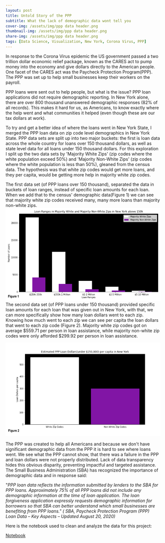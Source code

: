 ```yaml
---
layout: post
title: Untold Story of the PPP
subtitle: What the lack of demographic data wont tell you
cover-img: /assets/img/ppp data header.png
thumbnail-img: /assets/img/ppp data header.png
share-img: /assets/img/ppp data header.png
tags: [Data Science, Visualization, New York, Corona Virus, PPP]
---
```


In response to the Corona Virus epidemic the US government passed a two trillion dollar economic relief package, known as the CARES act to pump money into the economy and give dollars directly to the American people. One facet of the CARES act was the Paycheck Protection Program(PPP). The PPP was set up to help small businesses keep their workers on the payroll.

PPP loans were sent out to help people, but what is the issue? PPP loan applications did not require demographic reporting. In New York alone, there are over 800 thousand unanswered demographic responses (82% of all records). This makes it hard for us, as Americans, to know exactly where the help went and what communities it helped (even though these are our tax dollars at work).

To try and get a better idea of where the loans went in New York State, I merged the PPP loan data on zip code level demographics in New York State. PPP data sets are split up into two major buckets: the first is loan data across the whole country for loans over 150 thousand dollars, as well as state level data for all loans under 150 thousand dollars. For this exploration I split up the two data sets by &#39;Majority White Zips&#39; (zip codes where the white population exceed 50%) and &#39;Majority Non-White Zips&#39; (zip codes where the white population is less than 50%), gleaned from the census data. The hypothesis was that white zip codes would get more loans, and they per capita, would be getting more help in majority white zip codes.

The first data set (of PPP loans over 150 thousand), separated the data in buckets of loan ranges, instead of specific loan amounts for each loan. When we add that to the census&#39; demographic data(Figure 1) we can see that majority white zip codes received many, many more loans than majority non-white zips.
![Figure 1](/assets/img/Estimated_PPP_over_150.png)
The second data set (of PPP loans under 150 thousand) provided specific loan amounts for each loan that was given out in New York, with that, we can more specifically show how many loan dollars went to each zip. Knowing how much went to each zip we can see per capita the loan dollars that went to each zip code (Figure 2). Majority white zip codes got on average $559.71 per person in loan assistance, while majority non-white zip codes were only afforded $299.92 per person in loan assistance.

![Figure 2](/assets/img/Estimated_PPP_under_150.png)

The PPP was created to help all Americans and because we don&#39;t have significant demographic data from the PPP it is hard to see where loans went. We see what the PPP cannot show, that there was a failure in the PPP and loan dollars were not properly distributed. Lack of data transparency hides this obvious disparity, preventing impactful and targeted assistance. The Small Business Administration (SBA) has recognized the importance of demographic data and in response said:

&quot;_PPP loan data reflects the information submitted by lenders to the SBA for PPP loans. Approximately 75% of all PPP loans did not include any demographic information at the time of loan application. The loan forgiveness application expressly requests demographic information for borrowers so that SBA can better understand which small businesses are benefiting from PPP loans.&quot; ( SBA, Paycheck Protection Program (PPP) Loan Data – Key Aspects – Updated August 20, 2020)_

Here is the notebook used to clean and analyze the data for this project:

[Notebook](https://colab.research.google.com/drive/1zyTqaGSbMTFkDbg4bICR4OvFH2oEoJjA?usp=sharing)
